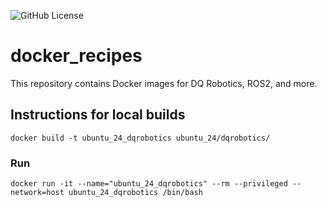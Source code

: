 ![GitHub License](https://img.shields.io/github/license/Adorno-Lab/docker_images)

# docker_recipes
This repository contains Docker images for DQ Robotics, ROS2, and more.

## Instructions for local builds

```shell
docker build -t ubuntu_24_dqrobotics ubuntu_24/dqrobotics/ 
```

### Run

```shell
docker run -it --name="ubuntu_24_dqrobotics" --rm --privileged --network=host ubuntu_24_dqrobotics /bin/bash
```
